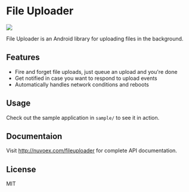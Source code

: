 # File Uploader

[![](https://jitpack.io/v/Nuvoex/fileuploader.svg)](https://jitpack.io/#Nuvoex/fileuploader)

File Uploader is an Android library for uploading files in the background.

Features
----
 - Fire and forget file uploads, just queue an upload and you're done
 - Get notified in case you want to respond to upload events
 - Automatically handles network conditions and reboots

Usage
----
Check out the sample application in `sample/` to see it in action.

Documentaion
----
Visit http://nuvoex.com/fileuploader for complete API documentation.
 
License
----
MIT
